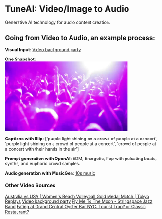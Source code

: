 # TuneAI: Video/Image to Audio

Generative AI technology for audio content creation.

## Going from Video to Audio, an example process:
**Visual Input**: [Video background party](https://www.youtube.com/watch?v=4qz6x8y3tNw)

**One Snapshot**: <img src="data/party_snapshot.jpg" width="80%">

**Captions with Blip**: ['purple light shining on a crowd of people at a concert', 'purple light shining on a crowd of people at a concert', 'crowd of people at a concert with their hands in the air']

**Prompt generation with OpenAI**: EDM, Energetic, Pop with pulsating beats, synths, and euphoric crowd samples.

**Audio generation with MusicGen**: [10s music](backend/audio/party.wav)

### Other Video Sources
[Australia vs USA | Women's Beach Volleyball Gold Medal Match | Tokyo Replays](https://www.youtube.com/watch?v=459Oda8XPy0)
[Video background party](https://www.youtube.com/watch?v=4qz6x8y3tNw)
[Fly Me To The Moon - Stringspace Jazz Band](https://www.youtube.com/watch?v=EpjcSfnWqAk)
[Eating at Grand Central Oyster Bar NYC. Tourist Trap? or Classic Restaurant?](https://www.youtube.com/watch?v=BbrHLzx_D_8)